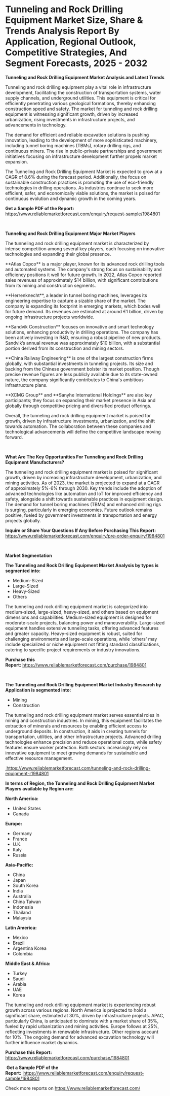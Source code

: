 <p><h1>Tunneling and Rock Drilling Equipment Market Size, Share & Trends Analysis Report By Application, Regional Outlook, Competitive Strategies, And Segment Forecasts, 2025 - 2032</h1></p><p><strong>Tunneling and Rock Drilling Equipment Market Analysis and Latest Trends</strong></p>
<p><p>Tunneling and rock drilling equipment play a vital role in infrastructure development, facilitating the construction of transportation systems, water supply channels, and underground utilities. This equipment is critical for efficiently penetrating various geological formations, thereby enhancing construction speed and safety. The market for tunneling and rock drilling equipment is witnessing significant growth, driven by increased urbanization, rising investments in infrastructure projects, and advancements in technology.</p><p>The demand for efficient and reliable excavation solutions is pushing innovation, leading to the development of more sophisticated machinery, including tunnel boring machines (TBMs), rotary drilling rigs, and continuous miners. The rise in public-private partnerships and government initiatives focusing on infrastructure development further propels market expansion. </p><p>The Tunneling and Rock Drilling Equipment Market is expected to grow at a CAGR of 8.6% during the forecast period. Additionally, the focus on sustainable construction practices is promoting the use of eco-friendly technologies in drilling operations. As industries continue to seek more efficient, safer, and economically viable solutions, the market is poised for continuous evolution and dynamic growth in the coming years.</p></p>
<p><strong>Get a Sample PDF of the Report:&nbsp;</strong> <a href="https://www.reliablemarketforecast.com/enquiry/request-sample/1984801?utm_campaign=3491&utm_medium=2&utm_source=Github&utm_content=ia&utm_term=10042025&utm_id=tunneling-and-rock-drilling-equipment">https://www.reliablemarketforecast.com/enquiry/request-sample/1984801</a></p>
<p>&nbsp;</p>
<p><strong>Tunneling and Rock Drilling Equipment Major Market Players</strong></p>
<p><p>The tunneling and rock drilling equipment market is characterized by intense competition among several key players, each focusing on innovative technologies and expanding their global presence.</p><p>**Atlas Copco** is a major player, known for its advanced rock drilling tools and automated systems. The company's strong focus on sustainability and efficiency positions it well for future growth. In 2022, Atlas Copco reported sales revenues of approximately $14 billion, with significant contributions from its mining and construction segments.</p><p>**Herrenknecht**, a leader in tunnel boring machines, leverages its engineering expertise to capture a sizable share of the market. The company is expanding its footprint in emerging markets, which bodes well for future demand. Its revenues are estimated at around €1 billion, driven by ongoing infrastructure projects worldwide.</p><p>**Sandvik Construction** focuses on innovative and smart technology solutions, enhancing productivity in drilling operations. The company has been actively investing in R&D, ensuring a robust pipeline of new products. Sandvik’s annual revenue was approximately $10 billion, with a substantial portion derived from its construction and mining sectors.</p><p>**China Railway Engineering** is one of the largest construction firms globally, with substantial investments in tunneling projects. Its size and backing from the Chinese government bolster its market position. Though precise revenue figures are less publicly available due to its state-owned nature, the company significantly contributes to China's ambitious infrastructure plans.</p><p>**XCMG Group** and **Sanyhe International Holdings** are also key participants; they focus on expanding their market presence in Asia and globally through competitive pricing and diversified product offerings.</p><p>Overall, the tunneling and rock drilling equipment market is poised for growth, driven by infrastructure investments, urbanization, and the shift towards automation. The collaboration between these companies and technological advancements will define the competitive landscape moving forward.</p></p>
<p>&nbsp;</p>
<p><strong>What Are The Key Opportunities For Tunneling and Rock Drilling Equipment Manufacturers?</strong></p>
<p><p>The tunneling and rock drilling equipment market is poised for significant growth, driven by increasing infrastructure development, urbanization, and mining activities. As of 2023, the market is projected to expand at a CAGR of approximately 5%-6% through 2030. Key trends include the adoption of advanced technologies like automation and IoT for improved efficiency and safety, alongside a shift towards sustainable practices in equipment design. The demand for tunnel boring machines (TBMs) and enhanced drilling rigs is surging, particularly in emerging economies. Future outlook remains positive, fueled by government investments in transportation and energy projects globally.</p></p>
<p><strong>Inquire or Share Your Questions If Any Before Purchasing This Report:</strong> <a href="https://www.reliablemarketforecast.com/enquiry/pre-order-enquiry/1984801?utm_campaign=3491&utm_medium=2&utm_source=Github&utm_content=ia&utm_term=10042025&utm_id=tunneling-and-rock-drilling-equipment">https://www.reliablemarketforecast.com/enquiry/pre-order-enquiry/1984801</a></p>
<p>&nbsp;</p>
<p><strong>Market Segmentation</strong></p>
<p><strong>The Tunneling and Rock Drilling Equipment Market Analysis by types is segmented into:</strong></p>
<p><ul><li>Medium-Sized</li><li>Large-Sized</li><li>Heavy-Sized</li><li>Others</li></ul></p>
<p><p>The tunneling and rock drilling equipment market is categorized into medium-sized, large-sized, heavy-sized, and others based on equipment dimensions and capabilities. Medium-sized equipment is designed for moderate-scale projects, balancing power and maneuverability. Large-sized equipment handles extensive tunneling tasks, offering advanced features and greater capacity. Heavy-sized equipment is robust, suited for challenging environments and large-scale operations, while 'others' may include specialized or niche equipment not fitting standard classifications, catering to specific project requirements or industry innovations.</p></p>
<p><strong>Purchase this Report:&nbsp;</strong><a href="https://www.reliablemarketforecast.com/purchase/1984801?utm_campaign=3491&utm_medium=2&utm_source=Github&utm_content=ia&utm_term=10042025&utm_id=tunneling-and-rock-drilling-equipment">https://www.reliablemarketforecast.com/purchase/1984801</a></p>
<p>&nbsp;</p>
<p><strong>The Tunneling and Rock Drilling Equipment Market Industry Research by Application is segmented into:</strong></p>
<p><ul><li>Mining</li><li>Construction</li></ul></p>
<p><p>The tunneling and rock drilling equipment market serves essential roles in mining and construction industries. In mining, this equipment facilitates the extraction of minerals and resources by enabling efficient access to underground deposits. In construction, it aids in creating tunnels for transportation, utilities, and other infrastructure projects. Advanced drilling technologies enhance precision and reduce operational costs, while safety features ensure worker protection. Both sectors increasingly rely on innovative equipment to meet growing demands for sustainable and effective resource management.</p></p>
<p><a href="https://www.reliablemarketforecast.com/tunneling-and-rock-drilling-equipment-r1984801?utm_campaign=3491&utm_medium=2&utm_source=Github&utm_content=ia&utm_term=10042025&utm_id=tunneling-and-rock-drilling-equipment">&nbsp;https://www.reliablemarketforecast.com/tunneling-and-rock-drilling-equipment-r1984801</a></p>
<p><strong>In terms of Region, the Tunneling and Rock Drilling Equipment Market Players available by Region are:</strong></p>
<p>
    <p> <strong> North America: </strong>
        <ul>
            <li>United States</li>
            <li>Canada</li>
        </ul>
        </p> 
    <p> <strong> Europe: </strong>
        <ul>
            <li>Germany</li>
            <li>France</li>
            <li>U.K.</li>
            <li>Italy</li>
            <li>Russia</li>
        </ul>
        </p> 
    <p> <strong> Asia-Pacific: </strong>
        <ul>
            <li>China</li>
            <li>Japan</li>
            <li>South Korea</li>
            <li>India</li>
            <li>Australia</li>
            <li>China Taiwan</li>
            <li>Indonesia</li>
            <li>Thailand</li>
            <li>Malaysia</li>
        </ul>
        </p> 
    <p> <strong> Latin America: </strong>
        <ul>
            <li>Mexico</li>
            <li>Brazil</li>
            <li>Argentina Korea</li>
            <li>Colombia</li>
        </ul>
        </p> 
    <p> <strong> Middle East & Africa: </strong>
        <ul>
            <li>Turkey</li>
            <li>Saudi</li>
            <li>Arabia</li>
            <li>UAE</li>
            <li>Korea</li>
        </ul>
    </p>
    </p>
<p><p>The tunneling and rock drilling equipment market is experiencing robust growth across various regions. North America is projected to hold a significant share, estimated at 30%, driven by infrastructure projects. APAC, particularly China, is anticipated to dominate with a market share of 35%, fueled by rapid urbanization and mining activities. Europe follows at 25%, reflecting investments in renewable infrastructure. Other regions account for 10%. The ongoing demand for advanced excavation technology will further influence market dynamics.</p></p>
<p><strong>Purchase this Report: </strong><a href="https://www.reliablemarketforecast.com/purchase/1984801?utm_campaign=3491&utm_medium=2&utm_source=Github&utm_content=ia&utm_term=10042025&utm_id=tunneling-and-rock-drilling-equipment">https://www.reliablemarketforecast.com/purchase/1984801</a></p>
<p>&nbsp;<strong>Get a Sample PDF of the Report:&nbsp;&nbsp;</strong><a href="https://www.reliablemarketforecast.com/enquiry/request-sample/1984801?utm_campaign=3491&utm_medium=2&utm_source=Github&utm_content=ia&utm_term=10042025&utm_id=tunneling-and-rock-drilling-equipment">https://www.reliablemarketforecast.com/enquiry/request-sample/1984801</a></p>
<p><strong></strong></p>
<p>Check more reports on <a href="https://www.reliablemarketforecast.com/?utm_campaign=3491&utm_medium=2&utm_source=Github&utm_content=ia&utm_term=10042025&utm_id=tunneling-and-rock-drilling-equipment">https://www.reliablemarketforecast.com/</a></p>